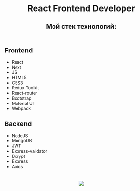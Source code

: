 # <div align="center">React Frontend Developer</div>

##  <div align="center">Мой стек технологий:</div> <br/>
## Frontend <br/> 
  <ul><li>React</li>
  <li>Next</li>
  <li>JS</li>
  <li>HTML5</li>
  <li>CSS3</li>
  <li>Redux Toolkit</li>
  <li>React-router</li>
  <li>Bootstrap</li>
  <li>Material UI</li>
  <li>Webpack</li></ul>
 
## Backend <br/>
  <ul><li>NodeJS</li>
  <li>MongoDB</li>
  <li>JWT</li>
  <li>Express-validator</li>
  <li>Bcrypt</li>
  <li>Express</li>
  <li>Axios</li>
  </ul>



# <div align="center">![](https://github-readme-stats.vercel.app/api/top-langs/?username=zxcviolence&theme=dark&hide_border=true&include_all_commits=false&count_private=false&layout=compact)</div>

